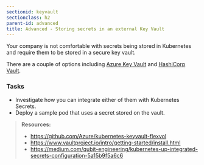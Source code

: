 ```yaml
---
sectionid: keyvault
sectionclass: h2
parent-id: advanced
title: Advanced - Storing secrets in an external Key Vault
---
```


Your company is not comfortable with secrets being stored in Kubernetes and require them to be stored in a secure key vault.

There are a couple of options including [Azure Key Vault](https://azure.microsoft.com/en-us/services/key-vault/) and [HashiCorp Vault](https://www.vaultproject.io/).

### Tasks

* Investigate how you can integrate either of them with Kubernetes Secrets.
* Deploy a sample pod that uses a secret stored on the vault.

> **Resources:**
> * <https://github.com/Azure/kubernetes-keyvault-flexvol>
> * <https://www.vaultproject.io/intro/getting-started/install.html>
> * <https://medium.com/qubit-engineering/kubernetes-up-integrated-secrets-configuration-5a15b9f5a6c6>